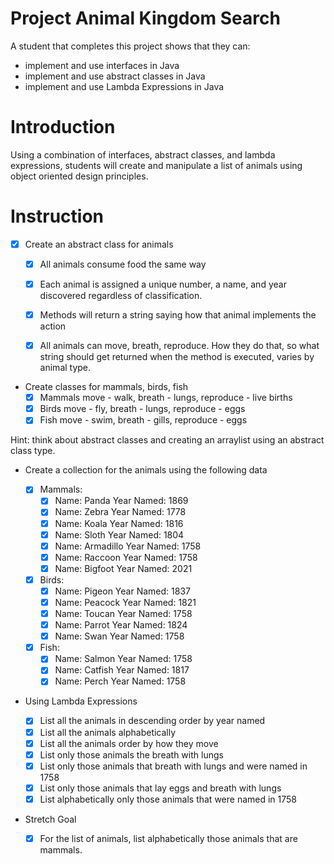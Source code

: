 # Project Animal Kingdom Search

A student that completes this project shows that they can:
* implement and use interfaces in Java
* implement and use abstract classes in Java
* implement and use Lambda Expressions in Java

# Introduction

Using a combination of interfaces, abstract classes, and lambda expressions, students will create and manipulate a list of animals using object oriented design principles.

# Instruction

* [X] Create an abstract class for animals
    * [X] All animals consume food the same way
    * [X] Each animal is assigned a unique number, a name, and year discovered regardless of classification.

    * [X] Methods will return a string saying how that animal implements the action
    * [X] All animals can move, breath, reproduce. How they do that, so what string should get returned when the method is executed, varies by animal type.
 
* Create classes for mammals, birds, fish
    * [X] Mammals move - walk, breath - lungs, reproduce - live births
    * [X] Birds move - fly, breath - lungs, reproduce - eggs
    * [X] Fish move - swim, breath - gills, reproduce - eggs

Hint: think about abstract classes and creating an arraylist using an abstract class type.

* Create a collection for the animals using the following data
    * [X] Mammals:
        * [X] Name: Panda      Year Named: 1869
        * [X] Name: Zebra      Year Named: 1778
        * [X] Name: Koala      Year Named: 1816
        * [X] Name: Sloth      Year Named: 1804
        * [X] Name: Armadillo  Year Named: 1758
        * [X] Name: Raccoon    Year Named: 1758
        * [X] Name: Bigfoot    Year Named: 2021

    * [X] Birds:
        * [X] Name: Pigeon  Year Named: 1837
        * [X] Name: Peacock Year Named: 1821
        * [X] Name: Toucan  Year Named: 1758
        * [X] Name: Parrot  Year Named: 1824
        * [X] Name: Swan    Year Named: 1758

    * [X] Fish:		
        * [X] Name: Salmon  Year Named: 1758
        * [X] Name: Catfish Year Named: 1817
        * [X] Name: Perch   Year Named: 1758

* Using Lambda Expressions

    * [X] List all the animals in descending order by year named
    * [X] List all the animals alphabetically
    * [X] List all the animals order by how they move
    * [X] List only those animals the breath with lungs
    * [X] List only those animals that breath with lungs and were named in 1758
    * [X] List only those animals that lay eggs and breath with lungs
    * [X] List alphabetically only those animals that were named in 1758
    
* Stretch Goal
    * [X] For the list of animals, list alphabetically those animals that are mammals.

